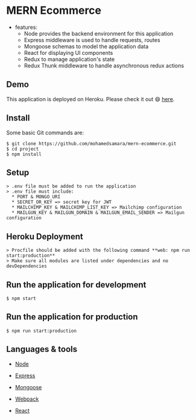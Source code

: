 # MERN Ecommerce

* features:
  * Node provides the backend environment for this application
  * Express middleware is used to handle requests, routes
  * Mongoose schemas to model the application data
  * React for displaying UI components
  * Redux to manage application's state
  * Redux Thunk middleware to handle asynchronous redux actions

## Demo

This application is deployed on Heroku. Please check it out :smile: [here](https://pacific-reaches-80202.herokuapp.com/).

## Install

Some basic Git commands are:

```
$ git clone https://github.com/mohamedsamara/mern-ecommerce.git
$ cd project
$ npm install

```

## Setup

```
> .env file must be added to run the application
> .env file must include: 
  * PORT & MONGO_URI
  * SECRET_OR_KEY => secret key for JWT
  * MAILCHIMP_KEY & MAILCHIMP_LIST_KEY => Mailchimp configuration
  * MAILGUN_KEY & MAILGUN_DOMAIN & MAILGUN_EMAIL_SENDER => Mailgun configuration

```

## Heroku Deployment

```
> Procfile should be added with the following command **web: npm run start:production**
> Make sure all modules are listed under dependencies and no devDependencies

```

## Run the application for development

```
$ npm start

```

## Run the application for production

```
$ npm run start:production

```

## Languages & tools

- [Node](https://nodejs.org/en/)

- [Express](https://expressjs.com/)

- [Mongoose](https://mongoosejs.com/)

- [Webpack](https://webpack.js.org/)

- [React](https://reactjs.org/)

